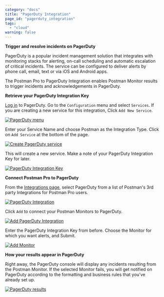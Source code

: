 ```yaml
---
category: "docs"
title: "PagerDuty Integration"
page_id: "pagerduty_integration"
tags: 
  - "cloud"
warning: false
---
```


**Trigger and resolve incidents on PagerDuty**

PagerDuty is a popular incident management solution that integrates with monitoring stacks for alerting, on-call scheduling and automatic escalation of critical incidents.  The service can be configured to deliver alerts by phone call, email, text or via iOS and Android apps.

The Postman Pro to PagerDuty Integration enables Postman Monitor results to trigger incidents and acknowledgements in PagerDuty.  

**Retrieve your PagerDuty Integration Key**

[Log in][0] to PagerDuty.  Go to the `Configuration` menu and select `Services`.  If you are creating a new service for this integration, Click `Add New Service`.

[![PagerDuty menu](https://s3.amazonaws.com/postman-static-getpostman-com/postman-docs/pagerduty_menu.png)][1]

Enter your Service Name and choose Postman as the Integration Type.  Click on `Add Service` at the bottom of the page.

[![Create PagerDuty service](https://s3.amazonaws.com/postman-static-getpostman-com/postman-docs/pagerduty_service.png)][2]

This will create a new service.  Make a note of your PagerDuty Integration Key for later.

[![PagerDuty Integration Key](https://s3.amazonaws.com/postman-static-getpostman-com/postman-docs/pagerduty_key.png)][3]

**Connect Postman Pro to PagerDuty**

From the [Integrations page][4], select PagerDuty from a list of Postman's 3rd party Integrations for Postman Pro users.

[![PagerDuty Integration](https://s3.amazonaws.com/postman-static-getpostman-com/postman-docs/pagerdutyINT.png)][5]

Click `Add` to connect your Postman Monitors to PagerDuty.

[![Add PagerDuty Integration](https://s3.amazonaws.com/postman-static-getpostman-com/postman-docs/pagerduty_add.png)][6]

Enter the PagerDuty Integration Key from before.  Choose the Monitor for which you want alerts, and Submit. 

[![Add Monitor](https://s3.amazonaws.com/postman-static-getpostman-com/postman-docs/pagerduty_monitor.png)][7]

**How your results appear in PagerDuty**

Right away, the PagerDuty console will display any incidents resulting from the Postman Monitor.  If the selected Monitor fails, you will get notified on PagerDuty according to the formatting and business rules that you’ve already set up.

[![PagerDuty results](https://s3.amazonaws.com/postman-static-getpostman-com/postman-docs/pagerduty_results.png)][8]

[0]: https://app.pagerduty.com/
[1]: https://s3.amazonaws.com/postman-static-getpostman-com/postman-docs/pagerduty_menu.png
[2]: https://s3.amazonaws.com/postman-static-getpostman-com/postman-docs/pagerduty_service.png
[3]: https://s3.amazonaws.com/postman-static-getpostman-com/postman-docs/pagerduty_key.png
[4]: https://app.getpostman.com/dashboard/integrations
[5]: https://s3.amazonaws.com/postman-static-getpostman-com/postman-docs/pagerdutyINT.png
[6]: https://s3.amazonaws.com/postman-static-getpostman-com/postman-docs/pagerduty_add.png
[7]: https://s3.amazonaws.com/postman-static-getpostman-com/postman-docs/pagerduty_monitor.png
[8]: https://s3.amazonaws.com/postman-static-getpostman-com/postman-docs/pagerduty_results.png

